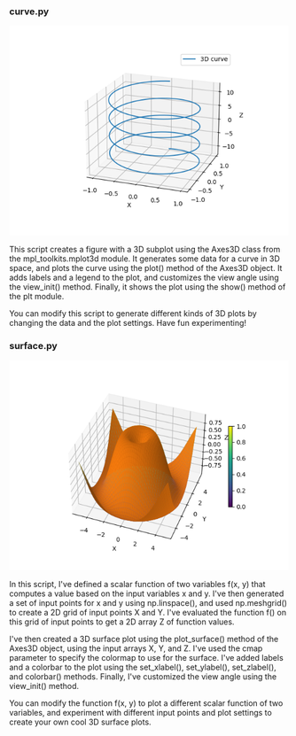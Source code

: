 ### curve.py

![curve.png](3d/curve.png)

This script creates a figure with a 3D subplot using the Axes3D class from the mpl_toolkits.mplot3d module. It generates some data for a curve in 3D space, and plots the curve using the plot() method of the Axes3D object. It adds labels and a legend to the plot, and customizes the view angle using the view_init() method. Finally, it shows the plot using the show() method of the plt module.

You can modify this script to generate different kinds of 3D plots by changing the data and the plot settings. Have fun experimenting!

### surface.py

![surface.png](3d/surface.png)

In this script, I've defined a scalar function of two variables f(x, y) that computes a value based on the input variables x and y. I've then generated a set of input points for x and y using np.linspace(), and used np.meshgrid() to create a 2D grid of input points X and Y. I've evaluated the function f() on this grid of input points to get a 2D array Z of function values.

I've then created a 3D surface plot using the plot_surface() method of the Axes3D object, using the input arrays X, Y, and Z. I've used the cmap parameter to specify the colormap to use for the surface. I've added labels and a colorbar to the plot using the set_xlabel(), set_ylabel(), set_zlabel(), and colorbar() methods. Finally, I've customized the view angle using the view_init() method.

You can modify the function f(x, y) to plot a different scalar function of two variables, and experiment with different input points and plot settings to create your own cool 3D surface plots.